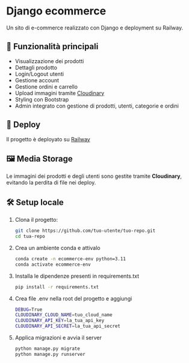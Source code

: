 # Django ecommerce

Un sito di e-commerce realizzato con Django e deployment su Railway.

## 🔧 Funzionalità principali
- Visualizzazione dei prodotti
- Dettagli prodotto
- Login/Logout utenti
- Gestione account
- Gestione ordini e carrello
- Upload immagini tramite [Cloudinary](https://cloudinary.com)
- Styling con Bootstrap
- Admin integrato con gestione di prodotti, utenti, categorie e ordini


## 🚀 Deploy

Il progetto è deployato su [Railway](https://railway.app)

## 🖼️ Media Storage

Le immagini dei prodotti e degli utenti sono gestite tramite **Cloudinary**, evitando la perdita di file nei deploy.

## 🛠️ Setup locale

1. Clona il progetto:
   ```bash
   git clone https://github.com/tuo-utente/tuo-repo.git
   cd tua-repo
2. Crea un ambiente conda e attivalo
    ```bash
    conda create -n ecommerce-env python=3.11
    conda activate ecommerce-env
3. Installa le dipendenze presenti in requirements.txt
    ```bash
   pip install -r requirements.txt
4. Crea file .env nella root del progetto e aggiungi
    ```bash
    DEBUG=True
    CLOUDINARY_CLOUD_NAME=tuo_cloud_name
    CLOUDINARY_API_KEY=la_tua_api_key
    CLOUDINARY_API_SECRET=la_tua_api_secret
5. Applica migrazioni e avvia il server
    ```bash
    python manage.py migrate
    python manage.py runserver
